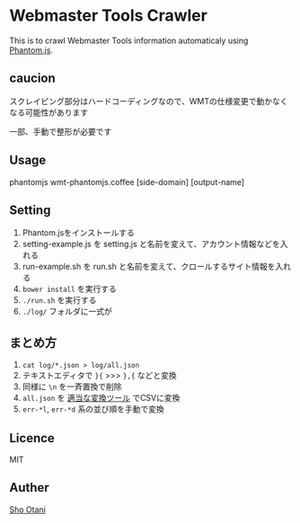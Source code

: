 Webmaster Tools Crawler
====

This is to crawl Webmaster Tools information automaticaly using [Phantom.js](http://phantomjs.org/).

## caucion

スクレイピング部分はハードコーディングなので、WMTの仕様変更で動かなくなる可能性があります

一部、手動で整形が必要です

## Usage

phantomjs wmt-phantomjs.coffee [side-domain]  [output-name]

## Setting

  1. Phantom.jsをインストールする
  1. setting-example.js を setting.js と名前を変えて、アカウント情報などを入れる
  1. run-example.sh を run.sh と名前を変えて、クロールするサイト情報を入れる
  1. `bower install` を実行する
  1. `./run.sh` を実行する
  1. `./log/` フォルダに一式が

## まとめ方

  1. `cat log/*.json > log/all.json`
  2. テキストエディタで `}{` >>> `},{` などと変換
  3. 同様に `\n` を一斉置換で削除
  4. `all.json` を [適当な変換ツール](http://konklone.io/json/) でCSVに変換
  5. `err-*l`, `err-*d` 系の並び順を手動で変換

## Licence

MIT

## Auther

[Sho Otani](beijaflor.jp)
